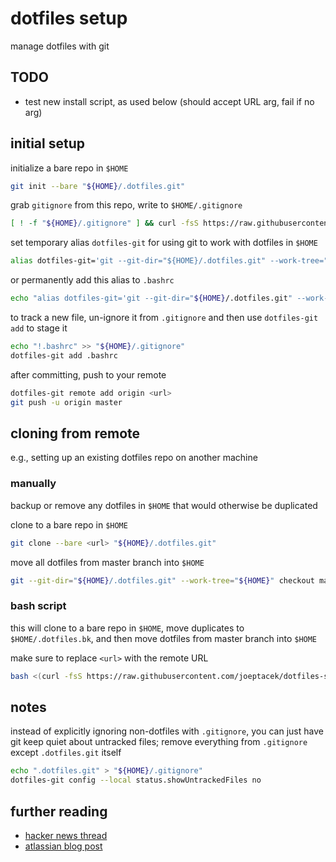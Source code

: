 # dotfiles setup

manage dotfiles with git

## TODO

- test new install script, as used below (should accept URL arg, fail if no arg)

## initial setup

initialize a bare repo in `$HOME`

```bash
git init --bare "${HOME}/.dotfiles.git"
```

grab `gitignore` from this repo, write to `$HOME/.gitignore`

```bash
[ ! -f "${HOME}/.gitignore" ] && curl -fsS https://raw.githubusercontent.com/joeptacek/dotfiles-setup/master/gitignore > "${HOME}/.gitignore"
```

set temporary alias `dotfiles-git` for using git to work with dotfiles in `$HOME`

```bash
alias dotfiles-git='git --git-dir="${HOME}/.dotfiles.git" --work-tree="${HOME}"'
```

or permanently add this alias to `.bashrc`
```bash
echo "alias dotfiles-git='git --git-dir="${HOME}/.dotfiles.git" --work-tree="${HOME}"'" >> "${HOME}/.bashrc" && source "${HOME}/.bashrc"
```

to track a new file, un-ignore it from `.gitignore` and then use `dotfiles-git add` to stage it

```bash
echo "!.bashrc" >> "${HOME}/.gitignore"
dotfiles-git add .bashrc
```

after committing, push to your remote

```bash
dotfiles-git remote add origin <url>
git push -u origin master
```

## cloning from remote

e.g., setting up an existing dotfiles repo on another machine

### manually

backup or remove any dotfiles in `$HOME` that would otherwise be duplicated

clone to a bare repo in `$HOME`

```bash
git clone --bare <url> "${HOME}/.dotfiles.git"
```
move all dotfiles from master branch into `$HOME`

```bash
git --git-dir="${HOME}/.dotfiles.git" --work-tree="${HOME}" checkout master .
```

### bash script

this will clone to a bare repo in `$HOME`, move duplicates to `$HOME/.dotfiles.bk`, and then move dotfiles from master branch into `$HOME`

make sure to replace `<url>` with the remote URL

```bash
bash <(curl -fsS https://raw.githubusercontent.com/joeptacek/dotfiles-setup/master/dotfiles-install) <url>
```

## notes

instead of explicitly ignoring non-dotfiles with `.gitignore`, you can just have git keep quiet about untracked files; remove everything from `.gitignore` except `.dotfiles.git` itself

```bash
echo ".dotfiles.git" > "${HOME}/.gitignore"
dotfiles-git config --local status.showUntrackedFiles no
```

## further reading

* [hacker news thread](https://news.ycombinator.com/item?id=11070797)
* [atlassian blog post](https://developer.atlassian.com/blog/2016/02/best-way-to-store-dotfiles-git-bare-repo/)
